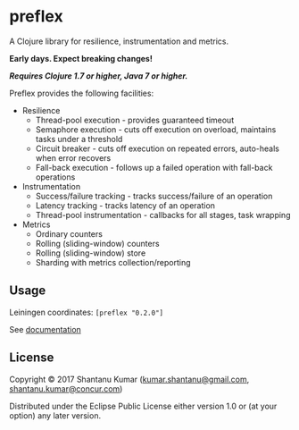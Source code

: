 # preflex

A Clojure library for resilience, instrumentation and metrics.

**Early days. Expect breaking changes!**

_**Requires Clojure 1.7 or higher, Java 7 or higher.**_

Preflex provides the following facilities:

* Resilience
  * Thread-pool execution - provides guaranteed timeout
  * Semaphore execution - cuts off execution on overload, maintains tasks under a threshold
  * Circuit breaker - cuts off execution on repeated errors, auto-heals when error recovers
  * Fall-back execution - follows up a failed operation with fall-back operations
* Instrumentation
  * Success/failure tracking - tracks success/failure of an operation
  * Latency tracking - tracks latency of an operation
  * Thread-pool instrumentation - callbacks for all stages, task wrapping
* Metrics
  * Ordinary counters
  * Rolling (sliding-window) counters
  * Rolling (sliding-window) store
  * Sharding with metrics collection/reporting


## Usage

Leiningen coordinates: `[preflex "0.2.0"]`

See [documentation](doc/intro.md)


## License

Copyright © 2017 Shantanu Kumar (kumar.shantanu@gmail.com, shantanu.kumar@concur.com)

Distributed under the Eclipse Public License either version 1.0 or (at
your option) any later version.

